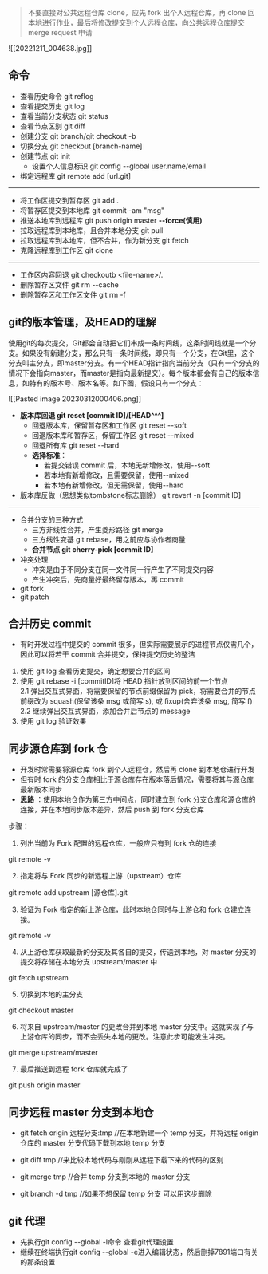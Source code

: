 > 不要直接对公共远程仓库 clone，应先 fork 出个人远程仓库，再 clone 回本地进行作业，最后将修改提交到个人远程仓库，向公共远程仓库提交 merge request 申请

![[20221211_004638.jpg]]

## 命令

- 查看历史命令 git reflog
- 查看提交历史 git log
- 查看当前分支状态 git status
- 查看节点区别 git diff
- 创建分支 git branch/git checkout -b
- 切换分支 git checkout \[branch-name\]
- 创建节点 git init
  - 设置个人信息标识 git config --global user.name/email
- 绑定远程库 git remote add \[url.git\]

---

- 将工作区提交到暂存区 git add .
- 将暂存区提交到本地库 git commit -am "msg"
- 推送本地库到远程库 git push origin master **--force(慎用)**
- 拉取远程库到本地库，且合并本地分支 git pull
- 拉取远程库到本地库，但不合并，作为新分支 git fetch
- 克隆远程库到工作区 git clone

---

- 工作区内容回退 git checkoutb \<file-name\>/.
- 删除暂存区文件 git rm --cache
- 删除暂存区和工作区文件 git rm -f

## git的版本管理，及HEAD的理解

使用git的每次提交，Git都会自动把它们串成一条时间线，这条时间线就是一个分支。如果没有新建分支，那么只有一条时间线，即只有一个分支，在Git里，这个分支叫主分支，即master分支。有一个HEAD指针指向当前分支（只有一个分支的情况下会指向master，而master是指向最新提交）。每个版本都会有自己的版本信息，如特有的版本号、版本名等。如下图，假设只有一个分支：

![[Pasted image 20230312000406.png]]


- **版本库回退 git reset \[commit ID\]/\[HEAD^^^\]**
  - 回退版本库，保留暂存区和工作区 git reset --soft
  - 回退版本库和暂存区，保留工作区 git reset --mixed
  - 回退所有库 git reset --hard
  - **选择标准**：
    - 若提交错误 commit 后，本地无新增修改，使用--soft
    - 若本地有新增修改，且需要保留，使用--mixed
    - 若本地有新增修改，但无需保留，使用--hard
- 版本库反做（思想类似tombstone标志删除） git revert -n \[commit ID\]
---

- 合并分支的三种方式
  - 三方非线性合并，产生菱形路径 git merge
  - 三方线性变基 git rebase，用之前应与协作者商量
  - **合并节点 git cherry-pick \[commit ID\]**
- 冲突处理
  - 冲突是由于不同分支在同一文件同一行产生了不同提交内容
  - 产生冲突后，先商量好最终留存版本，再 commit
- git fork
- git patch

## 合并历史 commit

- 有时开发过程中提交的 commit 很多，但实际需要展示的进程节点仅需几个，因此可以将若干 commit 合并提交，保持提交历史的整洁

1. 使用 git log 查看历史提交，确定想要合并的区间
2. 使用 git rebase -i \[commitID\]将 HEAD 指针放到区间的前一个节点  
   2.1 弹出交互式界面，将需要保留的节点前缀保留为 pick，将需要合并的节点前缀改为 squash(保留该条 msg 或简写 s), 或 fixup(舍弃该条 msg, 简写 f)
   2.2 继续弹出交互式界面，添加合并后节点的 message
3. 使用 git log 验证效果

## 同步源仓库到 fork 仓

- 开发时常需要将源仓库 fork 到个人远程仓，然后再 clone 到本地仓进行开发
- 但有时 fork 的分支仓库相比于源仓库存在版本落后情况，需要将其与源仓库最新版本同步
- **思路** ：使用本地仓作为第三方中间点，同时建立到 fork 分支仓库和源仓库的连接，并在本地同步版本差异，然后 push 到 fork 分支仓库

步骤：

1. 列出当前为 Fork 配置的远程仓库，一般应只有到 fork 仓的连接

git remote -v

2. 指定将与 Fork 同步的新远程上游（upstream）仓库

git remote add upstream \[源仓库\].git

3. 验证为 Fork 指定的新上游仓库，此时本地仓同时与上游仓和 fork 仓建立连接。

git remote -v

4. 从上游仓库获取最新的分支及其各自的提交，传送到本地，对 master 分支的提交将存储在本地分支 upstream/master 中

git fetch upstream

5. 切换到本地的主分支

git checkout master

6. 将来自 upstream/master 的更改合并到本地 master 分支中。这就实现了与上游仓库的同步，而不会丢失本地的更改。注意此步可能发生冲突。

git merge upstream/master

7. 最后推送到远程 fork 仓库就完成了

git push origin master

## 同步远程 master 分支到本地仓

- git fetch origin 远程分支:tmp //在本地新建一个 temp 分支，并将远程 origin 仓库的 master 分支代码下载到本地 temp 分支
- git diff tmp //来比较本地代码与刚刚从远程下载下来的代码的区别
- git merge tmp //合并 temp 分支到本地的 master 分支

- git branch -d tmp //如果不想保留 temp 分支 可以用这步删除

## git 代理

- 先执行git config --global -l命令 查看git代理设置
- 继续在终端执行git config --global -e进入编辑状态，然后删掉7891端口有关的那条设置
